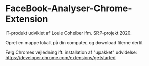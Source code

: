 # FaceBook-Analyser-Chrome-Extension

IT-produkt udviklet af Louie Coheiber ifm. SRP-projekt 2020.

Opret en mappe lokalt på din computer, og download filerne dertil.

Følg Chromes vejledning ift. installation af "upakket" udvidelse: https://developer.chrome.com/extensions/getstarted
